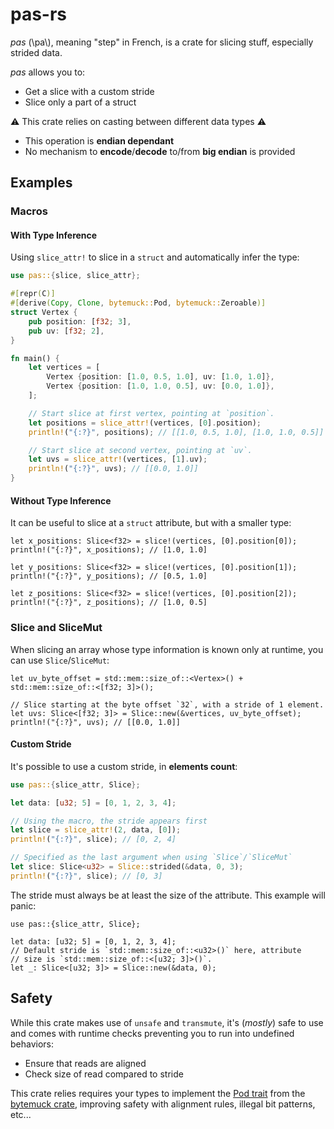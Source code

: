 # pas-rs

_pas_ (\\pa\\), meaning "step" in French, is a crate for slicing stuff, especially strided data.

_pas_ allows you to:
* Get a slice with a custom stride
* Slice only a part of a struct

⚠️ This crate relies on casting between different data types ⚠️

* This operation is **endian dependant**
* No mechanism to **encode**/**decode** to/from **big endian** is provided

## Examples

### Macros

#### With Type Inference

Using `slice_attr!` to slice in a `struct` and automatically infer the type:

```rust
use pas::{slice, slice_attr};

#[repr(C)]
#[derive(Copy, Clone, bytemuck::Pod, bytemuck::Zeroable)]
struct Vertex {
    pub position: [f32; 3],
    pub uv: [f32; 2],
}

fn main() {
    let vertices = [
        Vertex {position: [1.0, 0.5, 1.0], uv: [1.0, 1.0]},
        Vertex {position: [1.0, 1.0, 0.5], uv: [0.0, 1.0]},
    ];

    // Start slice at first vertex, pointing at `position`.
    let positions = slice_attr!(vertices, [0].position);
    println!("{:?}", positions); // [[1.0, 0.5, 1.0], [1.0, 1.0, 0.5]]

    // Start slice at second vertex, pointing at `uv`.
    let uvs = slice_attr!(vertices, [1].uv);
    println!("{:?}", uvs); // [[0.0, 1.0]]
}
```

#### Without Type Inference

It can be useful to slice at a `struct` attribute, but with a smaller type:

```rust,ignore
let x_positions: Slice<f32> = slice!(vertices, [0].position[0]);
println!("{:?}", x_positions); // [1.0, 1.0]

let y_positions: Slice<f32> = slice!(vertices, [0].position[1]);
println!("{:?}", y_positions); // [0.5, 1.0]

let z_positions: Slice<f32> = slice!(vertices, [0].position[2]);
println!("{:?}", z_positions); // [1.0, 0.5]
```

### Slice and SliceMut

When slicing an array whose type information is known only at runtime, you can use `Slice`/`SliceMut`:

```rust, ignore
let uv_byte_offset = std::mem::size_of::<Vertex>() + std::mem::size_of::<[f32; 3]>();

// Slice starting at the byte offset `32`, with a stride of 1 element.
let uvs: Slice<[f32; 3]> = Slice::new(&vertices, uv_byte_offset);
println!("{:?}", uvs); // [[0.0, 1.0]]
```

#### Custom Stride

It's possible to use a custom stride, in **elements count**:

```rust
use pas::{slice_attr, Slice};

let data: [u32; 5] = [0, 1, 2, 3, 4];

// Using the macro, the stride appears first
let slice = slice_attr!(2, data, [0]);
println!("{:?}", slice); // [0, 2, 4]

// Specified as the last argument when using `Slice`/`SliceMut`
let slice: Slice<u32> = Slice::strided(&data, 0, 3);
println!("{:?}", slice); // [0, 3]
```

The stride must always be at least the size of the attribute. This example will panic:

```rust,should_panic
use pas::{slice_attr, Slice};

let data: [u32; 5] = [0, 1, 2, 3, 4];
// Default stride is `std::mem::size_of::<u32>()` here, attribute
// size is `std::mem::size_of::<[u32; 3]>()`.
let _: Slice<[u32; 3]> = Slice::new(&data, 0);
```

## Safety

While this crate makes use of `unsafe` and `transmute`, it's (_mostly_) safe
to use and comes with runtime checks preventing you to run into undefined behaviors:
* Ensure that reads are aligned
* Check size of read compared to stride

This crate relies requires your types to implement the [Pod trait](https://docs.rs/bytemuck/latest/bytemuck/trait.Pod.html) from the [bytemuck crate](https://docs.rs/bytemuck/latest/bytemuck/), improving safety with alignment rules, illegal bit patterns, etc...
